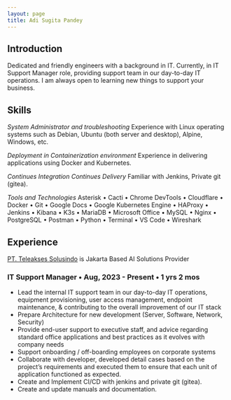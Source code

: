 ```yaml
---
layout: page
title: Adi Sugita Pandey
---
```


## Introduction
Dedicated and friendly engineers with a background in IT. Currently, in IT Support Manager role, providing support team in our day-to-day IT operations. I am always open to learning new things to support your business.

## Skills
*System Administrator and troubleshooting*
Experience with Linux operating systems such as Debian, Ubuntu (both server and desktop), Alpine, Windows, etc.

*Deployment in Containerization environment*
Experience in delivering applications using Docker and Kubernetes.

*Continues Integration Continues Delivery*
Familiar with Jenkins, Private git (gitea).

*Tools and Technologies*
Asterisk • Cacti • Chrome DevTools • Cloudflare • Docker • Git • Google Docs • Google Kubernetes Engine • HAProxy • Jenkins • Kibana • K3s • MariaDB • Microsoft Office • MySQL • Nginx • PostgreSQL • Postman • Python • Terminal • VS Code • Wireshark 

## Experience
<a href="https://tel-access.biz/">PT. Teleakses Solusindo<a>
is Jakarta Based AI Solutions Provider

### IT Support Manager • Aug, 2023 - Present • 1 yrs 2 mos

- Lead the internal IT support team in our day-to-day IT operations, equipment provisioning, user access management, endpoint maintenance, & contributing to the overall improvement of our IT stack
- Prepare Architecture for new development (Server, Software, Network, Security)
- Provide end-user support to executive staff, and advice regarding standard office applications and best practices as it evolves with company needs
- Support onboarding / off-boarding employees on corporate systems
- Collaborate with developer, developed detail cases based on the project’s requirements and executed them to ensure that each unit of application functioned as expected.
- Create and Implement CI/CD with jenkins and private git (gitea).
- Create and update manuals and documentation.